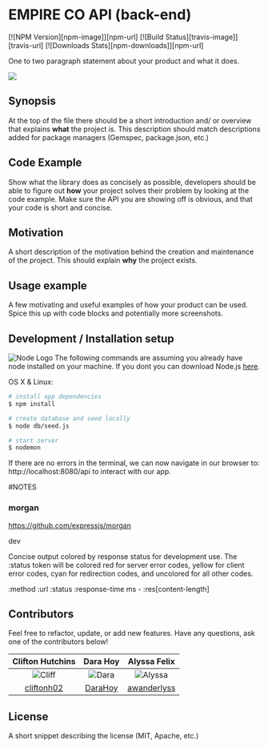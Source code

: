 EMPIRE CO API (back-end)
========================


[![NPM Version][npm-image]][npm-url]
[![Build Status][travis-image]][travis-url]
[![Downloads Stats][npm-downloads]][npm-url]

One to two paragraph statement about your product and what it does.

![](header.png)

## Synopsis

At the top of the file there should be a short introduction and/ or overview that explains **what** the project is. This description should match descriptions added for package managers (Gemspec, package.json, etc.)

## Code Example

Show what the library does as concisely as possible, developers should be able to figure out **how** your project solves their problem by looking at the code example. Make sure the API you are showing off is obvious, and that your code is short and concise.

## Motivation

A short description of the motivation behind the creation and maintenance of the project. This should explain **why** the project exists.

## Usage example

A few motivating and useful examples of how your product can be used. Spice this up with code blocks and potentially more screenshots.


## Development / Installation setup

![Node Logo][node-logo] 
The following commands are assuming you already have node installed on your machine. If you dont you can download Node.js [here][nodejs].

OS X & Linux:

```sh
# install app dependencies
$ npm install
```
```sh
# create database and seed locally
$ node db/seed.js
```
```sh
# start server
$ nodemon
```
If there are no errors in the terminal, we can now navigate in our browser to: http://localhost:8080/api to interact with our app.

#NOTES

### morgan
https://github.com/expressjs/morgan

dev

Concise output colored by response status for development use. The :status token will be colored red for server error codes, yellow for client error codes, cyan for redirection codes, and uncolored for all other codes.

:method :url :status :response-time ms - :res[content-length]


## Contributors

Feel free to refactor, update, or add new features. Have any questions, ask one of the contributors below!

| Clifton Hutchins | Dara Hoy | Alyssa Felix |
|:----------------:|:--------:|:------------:|
| ![Cliff](https://avatars3.githubusercontent.com/u/22736325?v=3&s=100) | ![Dara](https://avatars1.githubusercontent.com/u/23284333?v=3&s=100) | ![Alyssa](https://avatars0.githubusercontent.com/u/22528201?v=3&s=100)
| [cliftonh02](https://github.com/cliftonh02) | [DaraHoy](https://github.com/DaraHoy) | [awanderlyss](https://github.com/awanderlyss) |

## License

A short snippet describing the license (MIT, Apache, etc.)

[node-logo]: https://tastydigital.com/wp-content/themes/tastydigital/assets/images/tools/NodeJS.png
[nodejs]: https://nodejs.org/en/download/package-manager/#osx
